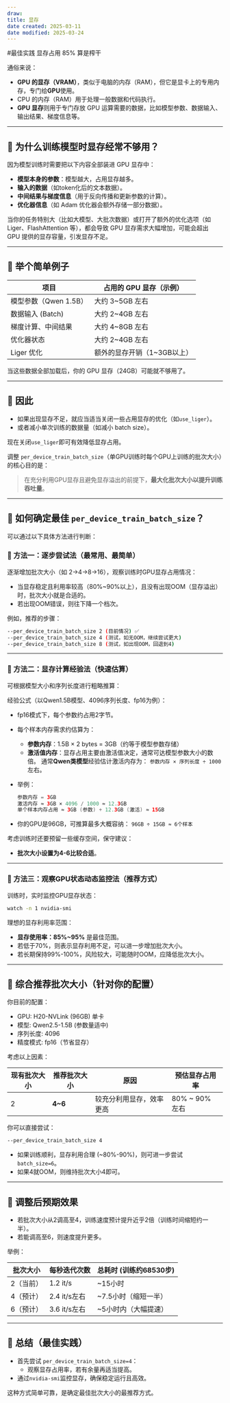 ```yaml
---
draw:
title: 显存
date created: 2025-03-11
date modified: 2025-03-24
---
```


#最佳实践  显存占用 85% 算是榨干

通俗来说：

- **GPU 的显存（VRAM）**，类似于电脑的内存（RAM），但它是显卡上的专用内存，专门给**GPU**使用。
- CPU 的内存（RAM）用于处理一般数据和代码执行。
- **GPU 显存**则用于专门存放 GPU 运算需要的数据，比如模型参数、数据输入、输出结果、梯度信息等。

---

## 📌 为什么训练模型时显存经常不够用？

因为模型训练时需要把以下内容全部装进 GPU 显存中：

- **模型本身的参数**：模型越大，占用显存越多。
- **输入的数据**（如token化后的文本数据）。
- **中间结果与梯度信息**（用于反向传播和更新参数的计算）。
- **优化器信息**（如 Adam 优化器会额外存储一部分数据）。

当你的任务特别大（比如大模型、大批次数据）或打开了额外的优化选项（如 Liger、FlashAttention 等），都会导致 GPU 显存需求大幅增加，可能会超出 GPU 提供的显存容量，引发显存不足。

---

## 🚩 举个简单例子

|项目|占用的 GPU 显存（示例）|
|---|---|
|模型参数（Qwen 1.5B）|大约 3~5GB 左右|
|数据输入 (Batch)|大约 2~4GB 左右|
|梯度计算、中间结果|大约 4~8GB 左右|
|优化器状态|大约 2~4GB 左右|
|Liger 优化|额外的显存开销（1~3GB以上）|

当这些数据全部加载后，你的 GPU 显存（24GB）可能就不够用了。

---

## 🚩 因此

- 如果出现显存不足，就应当适当关闭一些占用显存的优化（如`use_liger`）。
- 或者减小单次训练的数据量（如减小 batch size）。

现在关闭`use_liger`即可有效降低显存占用。

调整 `per_device_train_batch_size`（单GPU训练时每个GPU上训练的批次大小）的核心目的是：

> 在充分利用GPU显存且避免显存溢出的前提下，**最大化批次大小以提升训练吞吐量**。

---

## 🚩 如何确定最佳 `per_device_train_batch_size`？

可以通过以下具体方法进行判断：

### 🔹 方法一：逐步尝试法（最常用、最简单）

逐渐增加批次大小（如 2→4→8→16），观察训练时GPU显存占用情况：

- 当显存稳定且利用率较高（80%~90%以上），且没有出现OOM（显存溢出）时，批次大小就是合适的。
- 若出现OOM错误，则往下降一个档次。

例如，推荐的步骤：

```bash
--per_device_train_batch_size 2 (目前情况) ✅
--per_device_train_batch_size 4 (测试，如无OOM，继续尝试更大) 
--per_device_train_batch_size 8 (测试，如出现OOM，回退到4) 
```

---

### 🔹 方法二：显存计算经验法（快速估算）

可根据模型大小和序列长度进行粗略推算：

经验公式（以Qwen1.5B模型、4096序列长度、fp16为例）：

- fp16模式下，每个参数约占用2字节。
    
- 每个样本内存需求约估算为：
    
    - **参数内存**：1.5B × 2 bytes = 3GB（约等于模型参数存储）
    - **激活值内存**：显存占用主要由激活值决定，通常可达模型参数大小的数倍。
        通常**Qwen类模型**经验估计激活内存为：
        `参数内存 × 序列长度 ÷ 1000` 左右。
- 举例：
    
    ```Java
    参数内存 = 3GB
    激活内存 ≈ 3GB × 4096 / 1000 ≈ 12.3GB
    单个样本内存占用 ≈ 3GB (参数) + 12.3GB (激活) ≈ 15GB
    ```
    
- 你的GPU是96GB，可推算最多大概容纳：
    `96GB ÷ 15GB ≈ 6个样本`
    

考虑训练时还要预留一些缓存空间，保守建议：

- **批次大小设置为4-6比较合适**。

---

### 🔹 方法三：观察GPU状态动态监控法（推荐方式）

训练时，实时监控GPU显存状态：

```bash
watch -n 1 nvidia-smi
```

理想的显存利用率范围：

- **显存使用率：85%~95%** 是最佳范围。
- 若低于70%，则表示显存利用不足，可以进一步增加批次大小。
- 若长期保持99%-100%，风险较大，可能随时OOM，应降低批次大小。

---

## 🚩 综合推荐批次大小（针对你的配置）

你目前的配置：

- GPU: H20-NVLink (96GB) 单卡
- 模型: Qwen2.5-1.5B (参数量适中)
- 序列长度: 4096
- 精度模式: fp16（节省显存）

考虑以上因素：

|现有批次大小|推荐批次大小|原因|预估显存占用率|
|---|---|---|---|
|2|**4~6**|较充分利用显存，效率更高|80% ~ 90% 左右|

你可以直接尝试：

```bash
--per_device_train_batch_size 4
```

- 如果训练顺利，显存利用合理 (~80%-90%)，则可进一步尝试 `batch_size=6`。
- 如果4就OOM，则维持批次大小4即可。

---

## 🚩 调整后预期效果

- 若批次大小从2调高至4，训练速度预计提升近乎2倍（训练时间缩短约一半）。
- 若能调高至6，则速度提升更多。

举例：

|批次大小|每秒迭代次数|总耗时 (训练约68530步)|
|---|---|---|
|2（当前）|1.2 it/s|~15小时|
|4（预计）|2.4 it/s左右|~7.5小时（缩短一半）|
|6（预计）|3.6 it/s左右|~5小时内（大幅提速）|

---

## 🚩 总结（最佳实践）

- 首先尝试 `per_device_train_batch_size=4`：
    - 观察显存占用率，若有余量再适当提高。
- 通过`nvidia-smi`监控显存，确保稳定运行且高效。

这种方式简单可靠，是确定最佳批次大小的最推荐方式。
